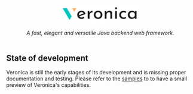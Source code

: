 <p align="center">
  <img src="/assets/logo/logo-dark.png" width="40%" align="center">
  <br>
  <br>
  <i>A fast, elegant and versatile Java backend web framework.</i>
  <br>
  <br>
</p>
<h2>State of development</h2>
<p>Veronica is still the early stages of its development and is missing proper documentation and testing. Please refer to the <a href="/src/test/java/org/gioac96/veronica/samples">samples</a> to to have a small preview of Veronica's capabilities.
